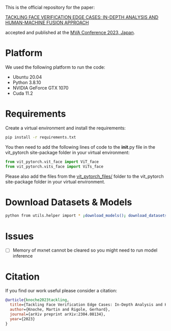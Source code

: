 This is the official repository for the paper: 

[TACKLING FACE VERIFICATION EDGE CASES: IN-DEPTH ANALYSIS AND HUMAN-MACHINE FUSION APPROACH](https://arxiv.org/pdf/2304.08134.pdf)

accepted and published at the [MVA Conference 2023, Japan](https://www.mva-org.jp/mva2023/). 

# Platform
We used the following platform to run the code:
- Ubuntu 20.04
- Python 3.8.10
- NVIDIA GeForce GTX 1070
- Cuda 11.2

# Requirements
Create a virtual environment and install the requirements:

```bash
pip install -r requirements.txt
```

You then need to add the following lines of code to the __init__.py file in the vit_pytorch site-package folder in your virtual environment:
```python
from vit_pytorch.vit_face import ViT_face
from vit_pytorch.vits_face import ViTs_face
```

Please also add the files from the [vit_pytorch_files/](vit_pytorch_files) folder to the vit_pytorch site-package folder in your virtual environment.


# Download Datasets & Models
```bash
python from utils.helper import * ;download_models(); download_datasets(); extract_datasets()
```

# Issues
- [ ] Memory of mxnet cannot be cleared so you might need to run model inference


# Citation
If you find our work useful please consider a citation:

```bibtex
@article{knoche2023tackling,
  title={Tackling Face Verification Edge Cases: In-Depth Analysis and Human-Machine Fusion Approach},
  author={Knoche, Martin and Rigole, Gerhard},
  journal={arXiv preprint arXiv:2304.08134},
  year={2023}
}
```
